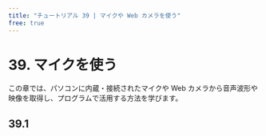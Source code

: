 ```yaml
---
title: "チュートリアル 39 | マイクや Web カメラを使う"
free: true
---
```


# 39. マイクを使う
この章では、パソコンに内蔵・接続されたマイクや Web カメラから音声波形や映像を取得し、プログラムで活用する方法を学びます。

## 39.1 

```cpp

```
